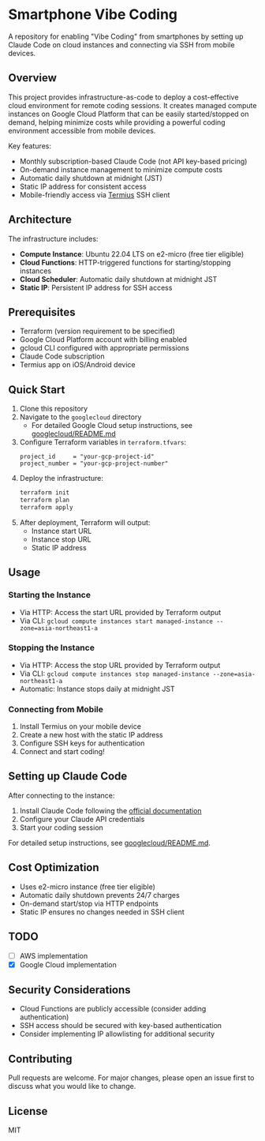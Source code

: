 # Smartphone Vibe Coding

A repository for enabling "Vibe Coding" from smartphones by setting up Claude Code on cloud instances and connecting via SSH from mobile devices.

## Overview

This project provides infrastructure-as-code to deploy a cost-effective cloud environment for remote coding sessions. It creates managed compute instances on Google Cloud Platform that can be easily started/stopped on demand, helping minimize costs while providing a powerful coding environment accessible from mobile devices.

Key features:
- Monthly subscription-based Claude Code (not API key-based pricing)
- On-demand instance management to minimize compute costs
- Automatic daily shutdown at midnight (JST)
- Static IP address for consistent access
- Mobile-friendly access via [Termius](https://termius.com/) SSH client

## Architecture

The infrastructure includes:
- **Compute Instance**: Ubuntu 22.04 LTS on e2-micro (free tier eligible)
- **Cloud Functions**: HTTP-triggered functions for starting/stopping instances
- **Cloud Scheduler**: Automatic daily shutdown at midnight JST
- **Static IP**: Persistent IP address for SSH access

## Prerequisites

- Terraform (version requirement to be specified)
- Google Cloud Platform account with billing enabled
- gcloud CLI configured with appropriate permissions
- Claude Code subscription
- Termius app on iOS/Android device

## Quick Start

1. Clone this repository
2. Navigate to the `googlecloud` directory
   - For detailed Google Cloud setup instructions, see [googlecloud/README.md](googlecloud/README.md)
3. Configure Terraform variables in `terraform.tfvars`:
   ```hcl
   project_id     = "your-gcp-project-id"
   project_number = "your-gcp-project-number"
   ```
4. Deploy the infrastructure:
   ```bash
   terraform init
   terraform plan
   terraform apply
   ```
5. After deployment, Terraform will output:
   - Instance start URL
   - Instance stop URL
   - Static IP address

## Usage

### Starting the Instance
- Via HTTP: Access the start URL provided by Terraform output
- Via CLI: `gcloud compute instances start managed-instance --zone=asia-northeast1-a`

### Stopping the Instance
- Via HTTP: Access the stop URL provided by Terraform output
- Via CLI: `gcloud compute instances stop managed-instance --zone=asia-northeast1-a`
- Automatic: Instance stops daily at midnight JST

### Connecting from Mobile
1. Install Termius on your mobile device
2. Create a new host with the static IP address
3. Configure SSH keys for authentication
4. Connect and start coding!

## Setting up Claude Code

After connecting to the instance:
1. Install Claude Code following the [official documentation](https://docs.anthropic.com/claude-code)
2. Configure your Claude API credentials
3. Start your coding session

For detailed setup instructions, see [googlecloud/README.md](googlecloud/README.md).

## Cost Optimization

- Uses e2-micro instance (free tier eligible)
- Automatic daily shutdown prevents 24/7 charges
- On-demand start/stop via HTTP endpoints
- Static IP ensures no changes needed in SSH client

## TODO

- [ ] AWS implementation
- [x] Google Cloud implementation

## Security Considerations

- Cloud Functions are publicly accessible (consider adding authentication)
- SSH access should be secured with key-based authentication
- Consider implementing IP allowlisting for additional security

## Contributing

Pull requests are welcome. For major changes, please open an issue first to discuss what you would like to change.

## License

MIT

